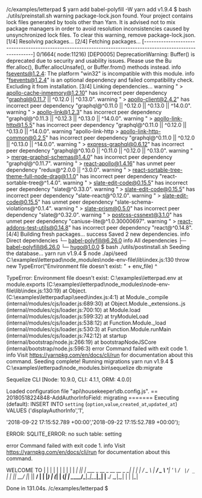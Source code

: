 
 /c/examples/letterpad $ yarn add babel-polyfill -W
yarn add v1.9.4
$ bash ./utils/preinstall.sh
warning package-lock.json found. Your project contains lock files generated by tools other than Yarn. It is advised not
to mix package managers in order to avoid resolution inconsistencies caused by unsynchronized lock files. To clear this
warning, remove package-lock.json.
[1/4] Resolving packages...
[2/4] Fetching packages...
[--------------------------------------------------------------------------------------------------------------] 0/1664(
node:11216) [DEP0005] DeprecationWarning: Buffer() is deprecated due to security and usability issues. Please use the Bu
ffer.alloc(), Buffer.allocUnsafe(), or Buffer.from() methods instead.
info fsevents@1.2.4: The platform "win32" is incompatible with this module.
info "fsevents@1.2.4" is an optional dependency and failed compatibility check. Excluding it from installation.
[3/4] Linking dependencies...
warning " > apollo-cache-inmemory@1.2.10" has incorrect peer dependency "graphql@0.11.7 || ^0.12.0 || ^0.13.0".
warning " > apollo-client@2.4.2" has incorrect peer dependency "graphql@^0.11.0 || ^0.12.0 || ^0.13.0 || ^14.0.0".
warning " > apollo-link@1.2.3" has incorrect peer dependency "graphql@^0.11.3 || ^0.12.3 || ^0.13.0 || ^14.0.0".
warning " > apollo-link-http@1.5.5" has incorrect peer dependency "graphql@^0.11.0 || ^0.12.0 || ^0.13.0 || ^14.0.0".
warning "apollo-link-http > apollo-link-http-common@0.2.5" has incorrect peer dependency "graphql@^0.11.0 || ^0.12.0 ||
^0.13.0 || ^14.0.0".
warning " > express-graphql@0.6.12" has incorrect peer dependency "graphql@^0.10.0 || ^0.11.0 || ^0.12.0 || ^0.13.0".
warning " > merge-graphql-schemas@1.4.0" has incorrect peer dependency "graphql@^0.11.7".
warning " > react-apollo@1.4.16" has unmet peer dependency "redux@^2.0.0 || ^3.0.0".
warning " > react-sortable-tree-theme-full-node-drag@1.1.0" has incorrect peer dependency "react-sortable-tree@^1.4.0".
warning " > slate-edit-code@0.15.5" has incorrect peer dependency "slate@^0.33.0".
warning " > slate-edit-code@0.15.5" has incorrect peer dependency "slate-react@^0.12.0".
warning " > slate-edit-code@0.15.5" has unmet peer dependency "slate-schema-violations@^0.1.4".
warning " > slate-prism@0.5.0" has incorrect peer dependency "slate@^0.32.0".
warning " > postcss-cssnext@3.1.0" has unmet peer dependency "caniuse-lite@^1.0.30000697".
warning " > react-addons-test-utils@0.14.8" has incorrect peer dependency "react@^0.14.8".
[4/4] Building fresh packages...
success Saved 2 new dependencies.
info Direct dependencies
└─ babel-polyfill@6.26.0
info All dependencies
├─ babel-polyfill@6.26.0
└─ hugo@1.0.0
$ bash ./utils/postinstall.sh
Seeding the database...
yarn run v1.9.4
$ node ./api/seed
C:\examples\letterpad\node_modules\node-env-file\lib\index.js:130
            throw new TypeError("Environment file doesn't exist: " + env_file)
            ^

TypeError: Environment file doesn't exist: C:\examples\letterpad\.env
    at module.exports (C:\examples\letterpad\node_modules\node-env-file\lib\index.js:130:19)
    at Object.<anonymous> (C:\examples\letterpad\api\seed\index.js:4:1)
    at Module._compile (internal/modules/cjs/loader.js:689:30)
    at Object.Module._extensions..js (internal/modules/cjs/loader.js:700:10)
    at Module.load (internal/modules/cjs/loader.js:599:32)
    at tryModuleLoad (internal/modules/cjs/loader.js:538:12)
    at Function.Module._load (internal/modules/cjs/loader.js:530:3)
    at Function.Module.runMain (internal/modules/cjs/loader.js:742:12)
    at startup (internal/bootstrap/node.js:266:19)
    at bootstrapNodeJSCore (internal/bootstrap/node.js:596:3)
error Command failed with exit code 1.
info Visit https://yarnpkg.com/en/docs/cli/run for documentation about this command.
Seeding complete!
Running migrations
yarn run v1.9.4
$ C:\examples\letterpad\node_modules\.bin\sequelize db:migrate

Sequelize CLI [Node: 10.9.0, CLI: 4.1.1, ORM: 4.0.0]

Loaded configuration file "api\housekeeper\db.config.js".
== 20180518224848-AddAuthorInfoField: migrating =======
Executing (default): INSERT INTO `setting` (`option`,`value`,`created_at`,`updated_at`) VALUES ('displayAuthorInfo','1',

'2018-09-22 17:15:52.789 +00:00','2018-09-22 17:15:52.789 +00:00');

ERROR: SQLITE_ERROR: no such table: setting

error Command failed with exit code 1.
info Visit https://yarnpkg.com/en/docs/cli/run for documentation about this command.



WELCOME TO
| |        | | | |                          | |
| |     ___| |_| |_ ___ _ __ _ __   __ _  __| |
| |    / _ \ __| __/ _ \ '__| '_ \ / _` |/ _` |
| |___|  __/ |_| ||  __/ |  | |_) | (_| | (_| |
\_____/\___|\__|\__\___|_|  | .__/ \__,_|\__,_|
                            | |
                            |_|

Done in 131.04s.
 /c/examples/letterpad $

